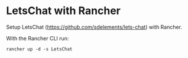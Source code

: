 # LetsChat with Rancher

Setup LetsChat (https://github.com/sdelements/lets-chat) with Rancher.


With the Rancher CLI run:
```
rancher up -d -s LetsChat
```
